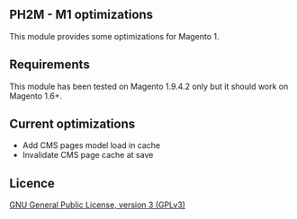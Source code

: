 PH2M - M1 optimizations
-----------------------
This module provides some optimizations for Magento 1.

Requirements
------------
This module has been tested on Magento 1.9.4.2 only but it should work on Magento 1.6+.

Current optimizations
---------------------
* Add CMS pages model load in cache
* Invalidate CMS page cache at save

Licence
-------
[GNU General Public License, version 3 (GPLv3)](http://opensource.org/licenses/gpl-3.0)